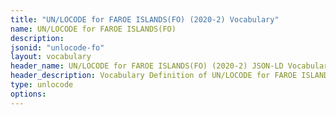 ```yaml
---
title: "UN/LOCODE for FAROE ISLANDS(FO) (2020-2) Vocabulary"
name: UN/LOCODE for FAROE ISLANDS(FO) 
description: 
jsonid: "unlocode-fo"
layout: vocabulary
header_name: UN/LOCODE for FAROE ISLANDS(FO) (2020-2) JSON-LD Vocabulary
header_description: Vocabulary Definition of UN/LOCODE for FAROE ISLANDS(FO) (2020-2) semantics in HTML format. JSON-LD format is available at [unlocode-fo.jsonld](/vocabulary/unlocode-fo.jsonld)
type: unlocode
options:
---
```

